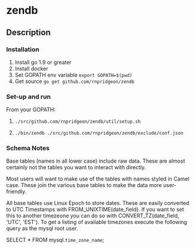 # zendb

## Description

### Installation ###

1. Install go 1.9 or greater
2. Install docker 
3. Set GOPATH env variable
  `export GOPATH=$(pwd)`
4. Get source 
  `go get github.com/rnpridgeon/zendb`

### Set-up and run ###

From your GOPATH: 

1. `./src/github.com/rnpridgeon/zendb/util/setup.sh`

2. `./bin/zendb ./src/github.com/rnpridgeon/zendb/exclude/conf.json`

### Schema Notes ###

Base tables (names in all lower case) include raw data. These are almost certainly not the tables you want to interact with directly. 

Most users will want to make use of the tables with names styled in Camel case. These join the various base tables to make the data more user-friendly. 

All base tables use Linux Epoch to store dates. These are easily converted to UTC Timestamps with FROM_UNIXTIME(date_field). If you want to set this to another timezeone you can do so with CONVERT_TZ(date_field, 'UTC', 'EST'). To get a listing of available timezones execute the following query as the mysql root user. 

SELECT * FROM mysql.`time_zone_name`;


